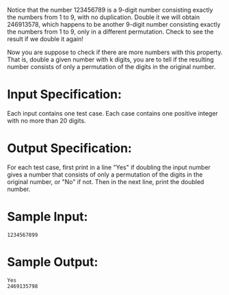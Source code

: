 Notice that the number 123456789 is a 9-digit number consisting  exactly the numbers from 1 to 9, with no duplication.  Double it we will obtain 246913578, which happens to be another 9-digit number consisting exactly the numbers from 1 to 9, only in a different permutation.   Check to see the result if we double it again!

Now you are suppose to check if there are more numbers with this property.  That is, double a given number with k digits, you are to tell if the resulting number consists of only a permutation of the digits in the original number.

# Input Specification:

Each input contains one test case.  Each case contains one positive integer with no more than 20 digits.

# Output Specification:

For each test case, first print in a line "Yes" if doubling the input number gives a number that consists of only a permutation of the digits in the original number, or "No" if not.  Then in the next line, print  the doubled number.

# Sample Input:

```
1234567899
```

# Sample Output:

```
Yes
2469135798
```